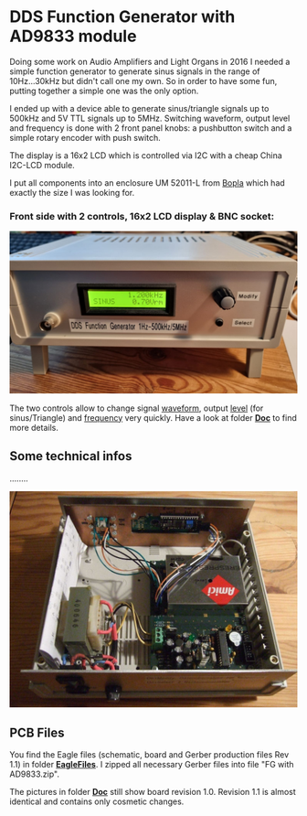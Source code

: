 # DDS Function Generator with AD9833 module #

Doing some work on Audio Amplifiers and Light Organs in 2016 I needed a simple function generator to generate sinus signals in the range of 10Hz...30kHz but didn't call one my own. So in order to have some fun, putting together a simple one was the only option.

I ended up with a device able to generate sinus/triangle signals up to 500kHz and 5V TTL signals up to 5MHz. Switching waveform, output level and frequency is done with 2 front panel knobs: a pushbutton switch and a simple rotary encoder with push switch. 
  
The display is a 16x2 LCD which is controlled via I2C with a cheap China I2C-LCD module.

I put all components into an enclosure UM 52011-L from [Bopla](https://www.bopla.de/en/enclosure-technology/product/ultramas/enclosure-with-air-vents/um-52011-l.html) which had exactly the size I was looking for.

### Front side with 2 controls, 16x2 LCD display & BNC socket: ###
  
![github](https://github.com/yellobyte/DDS-FunctionGenerator-with-AD9833/raw/main/Doc/FrontDisplay-Vrms.jpg)
  
The two controls allow to change signal [waveform](https://github.com/yellobyte/DDS-FunctionGenerator-with-AD9833/raw/main/Doc/SettingWaveform.mp4), output [level](https://github.com/yellobyte/DDS-FunctionGenerator-with-AD9833/raw/main/Doc/SettingLevel+SwitchingBetweenVppVrms.mp4) (for sinus/Triangle) and [frequency](https://github.com/yellobyte/DDS-FunctionGenerator-with-AD9833/raw/main/Doc/SettingFrequency.mp4) very quickly. Have a look at folder [**Doc**](https://github.com/yellobyte/DDS-FunctionGenerator-with-AD9833/blob/main/Doc) to find more details. 
  
## Some technical infos ##

........
  
![github](https://github.com/yellobyte/DDS-FunctionGenerator-with-AD9833/raw/main/Doc/OpenCase.jpg)
  


## PCB Files ##

You find the Eagle files (schematic, board and Gerber production files Rev 1.1) in folder [**EagleFiles**](https://github.com/yellobyte/DDS-FunctionGenerator-with-AD9833/blob/main/EagleFiles). I zipped all necessary Gerber files into file "FG with AD9833.zip".  

The pictures in folder [**Doc**](https://github.com/yellobyte/DDS-FunctionGenerator-with-AD9833/blob/main/Doc) still show board revision 1.0.  Revision 1.1 is almost identical and contains only cosmetic changes.
   
